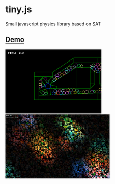 # tiny.js
Small javascript physics library based on SAT

## [Demo](https://sergiss.github.io/tiny.js/)

<div sytle:"display: flex; flex-direction: row;">
  <img src="https://raw.githubusercontent.com/sergiss/tiny.js/master/gear.png" alt="drawing" style="height:200px;"/>
  <img src="https://raw.githubusercontent.com/sergiss/tiny.js/master/webgl.png" alt="drawing" style="height:200px;"/>
</div>


